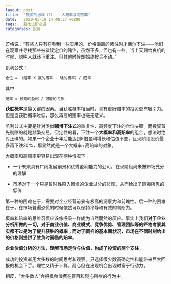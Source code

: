 ```yaml
---
layout: post
title:  "投资的思维（2）-- 大概率与高赔率"
date:   2020-03-19 14:48:27 +0800
tags:   股市进阶之道
categories: 投资
---
```


芒格说：“有些人只有在看到一些实用的、价格偏离的赌注时才偶尔下注——他们在观察并寻找那些被错误定价的赌注，虽然不多，但也有一些。当上天赐给良机的时候，聪明人就该下重注。但其他时候却始终按兵不动。”


凯利公式：

    仓位 = （赔率 X 赢的概率 - 输的概率）/ 赔率

其中

    赔率 = 预期的盈利 / 可能的亏损

**获胜概率**是最关键的因素。当获胜概率相当时，具有更好赔率的投资更有吸引力。但是当获胜概率过低，那么再高的赔率也毫无意义。

凯利公式主要是针对类似**赌博下注式**的重复性、高频度下注的仓位决策。而投资首先剔除的就是频繁交易。但定性的看，下注一个**大概率和高赔率**的组合，想法时绝对正确的。如果一个企业十年后能达到5倍盈利增长和估值不变，且现阶段股价最多再下跌20%，那显然就是一个大概率+高赔率的对象。

大概率和高赔率更容易出现在两种情况下：

+ 一个未来具有广阔发展前景和优秀盈利能力的公司，在现阶段尚未被市场充分的理解

+ 市场对于一个只是暂时性陷入困境的企业过分的悲观，从而给出了匪夷所思的低价

第一种的困难在于，需要对企业经营前景有极高的洞察力和前瞻性。后一种的困难在于，在市场普遍恐慌的时候依然可以保持冷静和有效的判断力。

概率和赔率的思维习惯应该像呼吸一样成为自然而然的反应。事实上我们**对于企业分析所做的一切，对于商业价值、商业模式、竞争优势、管理团队等的严格考察其实都不过是为了提升获胜的概率；而对于同样的基本面状况，市场在不同时刻给出的价格则提供了胜负时面临的赔率**。

**企业价值分析的方法，理解市场定价与估值，构成了投资的两个支柱**。

成功的投资者用大多数的时间思考和观察，只选择很少数高确定性和能带来巨大回报的机会下手。理性又精于计算，耐心但在出现机会出现时富于行动力。

相反，“大多数人”会把机会浪费在盲目和随心所欲的行为中。
